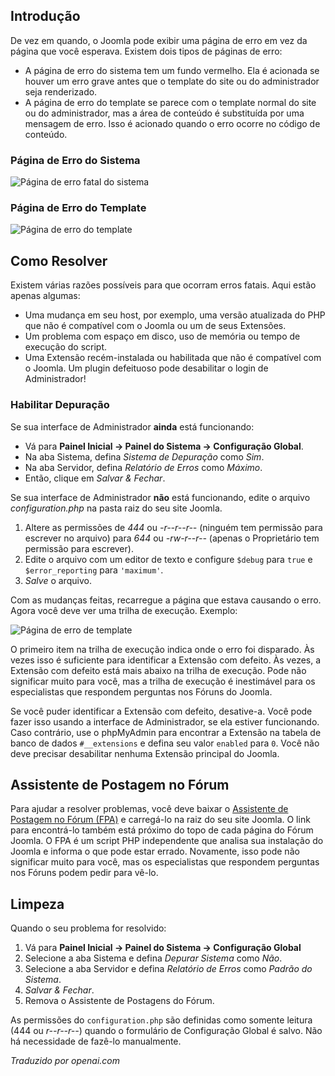 <!-- Filename: J4.x:FatalError / Display title: ErroFatal -->

## Introdução

De vez em quando, o Joomla pode exibir uma página de erro em vez da página que você esperava. Existem dois tipos de páginas de erro:

- A página de erro do sistema tem um fundo vermelho. Ela é acionada se houver um erro grave antes que o template do site ou do administrador seja renderizado.
- A página de erro do template se parece com o template normal do site ou do administrador, mas a área de conteúdo é substituída por uma mensagem de erro. Isso é acionado quando o erro ocorre no código de conteúdo.

### Página de Erro do Sistema

![Página de erro fatal do sistema](../../../en/images/problems/fatal-error.png)

### Página de Erro do Template

![Página de erro do template](../../../en/images/problems/template-error.png)

## Como Resolver

Existem várias razões possíveis para que ocorram erros fatais. Aqui estão apenas algumas:

- Uma mudança em seu host, por exemplo, uma versão atualizada do PHP que não é compatível com o Joomla ou um de seus Extensões.
- Um problema com espaço em disco, uso de memória ou tempo de execução do script.
- Uma Extensão recém-instalada ou habilitada que não é compatível com o Joomla. Um plugin defeituoso pode desabilitar o login de Administrador!

### Habilitar Depuração

Se sua interface de Administrador **ainda** está funcionando:
- Vá para **Painel Inicial → Painel do Sistema → Configuração Global**. 
- Na aba Sistema, defina *Sistema de Depuração* como *Sim*.
- Na aba Servidor, defina *Relatório de Erros* como *Máximo*. 
- Então, clique em *Salvar & Fechar*.

Se sua interface de Administrador **não** está funcionando, edite o arquivo *configuration.php* na pasta raiz do seu site Joomla.

1. Altere as permissões de *444* ou *-r--r--r--* (ninguém tem permissão para escrever no arquivo) para *644* ou *-rw-r--r--* (apenas o Proprietário tem permissão para escrever).
2. Edite o arquivo com um editor de texto e configure `$debug` para `true` e `$error_reporting` para `'maximum'`.
3. *Salve* o arquivo.

Com as mudanças feitas, recarregue a página que estava causando o erro. Agora você deve ver uma trilha de execução. Exemplo:

![Página de erro de template](../../../en/images/problems/template-error-stack-trace.png)

O primeiro item na trilha de execução indica onde o erro foi disparado. Às vezes isso é suficiente para identificar a Extensão com defeito. Às vezes, a Extensão com defeito está mais abaixo na trilha de execução. Pode não significar muito para você, mas a trilha de execução é inestimável para os especialistas que respondem perguntas nos Fóruns do Joomla.

Se você puder identificar a Extensão com defeito, desative-a. Você pode fazer isso usando a interface de Administrador, se ela estiver funcionando. Caso contrário, use o phpMyAdmin para encontrar a Extensão na tabela de banco de dados `#__extensions` e defina seu valor `enabled` para `0`. Você não deve precisar desabilitar nenhuma Extensão principal do Joomla.

## Assistente de Postagem no Fórum

Para ajudar a resolver problemas, você deve baixar o [Assistente de Postagem no Fórum (FPA)](https://forumpostassistant.github.io/docs/) e carregá-lo na raiz do seu site Joomla. O link para encontrá-lo também está próximo do topo de cada página do Fórum Joomla. O FPA é um script PHP independente que analisa sua instalação do Joomla e informa o que pode estar errado. Novamente, isso pode não significar muito para você, mas os especialistas que respondem perguntas nos Fóruns podem pedir para vê-lo.

## Limpeza

Quando o seu problema for resolvido:

1. Vá para **Painel Inicial → Painel do Sistema → Configuração Global**
2. Selecione a aba Sistema e defina *Depurar Sistema* como *Não*.
3. Selecione a aba Servidor e defina *Relatório de Erros* como *Padrão do Sistema*.
4. *Salvar & Fechar*.
5. Remova o Assistente de Postagens do Fórum.

As permissões do `configuration.php` são definidas como somente leitura (444 ou *r--r--r--*) 
quando o formulário de Configuração Global é salvo. Não há necessidade de fazê-lo 
manualmente.

*Traduzido por openai.com*

